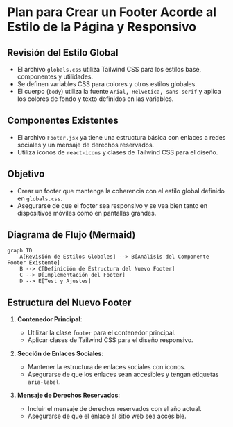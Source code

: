 # Plan para Crear un Footer Acorde al Estilo de la Página y Responsivo

## Revisión del Estilo Global

- El archivo `globals.css` utiliza Tailwind CSS para los estilos base, componentes y utilidades.
- Se definen variables CSS para colores y otros estilos globales.
- El cuerpo (`body`) utiliza la fuente `Arial, Helvetica, sans-serif` y aplica los colores de fondo y texto definidos en las variables.

## Componentes Existentes

- El archivo `Footer.jsx` ya tiene una estructura básica con enlaces a redes sociales y un mensaje de derechos reservados.
- Utiliza íconos de `react-icons` y clases de Tailwind CSS para el diseño.

## Objetivo

- Crear un footer que mantenga la coherencia con el estilo global definido en `globals.css`.
- Asegurarse de que el footer sea responsivo y se vea bien tanto en dispositivos móviles como en pantallas grandes.

## Diagrama de Flujo (Mermaid)

```mermaid
graph TD
    A[Revisión de Estilos Globales] --> B[Análisis del Componente Footer Existente]
    B --> C[Definición de Estructura del Nuevo Footer]
    C --> D[Implementación del Footer]
    D --> E[Test y Ajustes]
```

## Estructura del Nuevo Footer

1. **Contenedor Principal**:

   - Utilizar la clase `footer` para el contenedor principal.
   - Aplicar clases de Tailwind CSS para el diseño responsivo.

2. **Sección de Enlaces Sociales**:

   - Mantener la estructura de enlaces sociales con íconos.
   - Asegurarse de que los enlaces sean accesibles y tengan etiquetas `aria-label`.

3. **Mensaje de Derechos Reservados**:
   - Incluir el mensaje de derechos reservados con el año actual.
   - Asegurarse de que el enlace al sitio web sea accesible.
